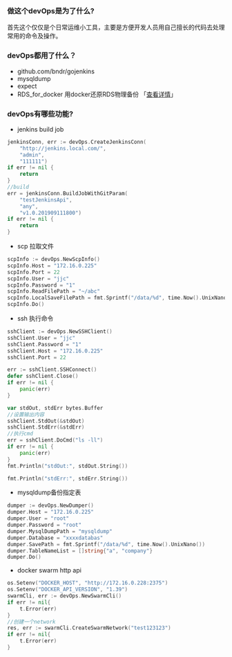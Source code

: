 ### 做这个devOps是为了什么?
首先这个仅仅是个日常运维小工具，主要是方便开发人员用自己擅长的代码去处理常用的命令及操作。

### devOps都用了什么？
* github.com/bndr/gojenkins
* mysqldump
* expect
* RDS_for_docker 用docker还原RDS物理备份 「[查看详情](https://github.com/lvxin0315/devOps/blob/master/RDS_for_docker/README.md "查看详情")」


### devOps有哪些功能?
* jenkins build job
```go
jenkinsConn, err := devOps.CreateJenkinsConn(
    "http://jenkins.local.com/",
    "admin",
    "111111")
if err != nil {
    return
}
//build
err = jenkinsConn.BuildJobWithGitParam(
    "testJenkinsApi",
    "any",
    "v1.0.201909111800")
if err != nil {
    return
}
```

* scp 拉取文件
```go
scpInfo := devOps.NewScpInfo()
scpInfo.Host = "172.16.0.225"
scpInfo.Port = 22
scpInfo.User = "jjc"
scpInfo.Password = "1"
scpInfo.ReadFilePath = "~/abc"
scpInfo.LocalSaveFilePath = fmt.Sprintf("/data/%d", time.Now().UnixNano())
scpInfo.Do()
```

* ssh 执行命令
```go
sshClient := devOps.NewSSHClient()
sshClient.User = "jjc"
sshClient.Password = "1"
sshClient.Host = "172.16.0.225"
sshClient.Port = 22

err := sshClient.SSHConnect()
defer sshClient.Close()
if err != nil {
    panic(err)
}

var stdOut, stdErr bytes.Buffer
//设置输出内容
sshClient.StdOut(&stdOut)
sshClient.StdErr(&stdErr)
//执行cmd
err = sshClient.DoCmd("ls -ll")
if err != nil {
    panic(err)
}
fmt.Println("stdOut:", stdOut.String())

fmt.Println("stdErr:", stdErr.String())

```

* mysqldump备份指定表
```go
dumper := devOps.NewDumper()
dumper.Host = "172.16.0.225"
dumper.User = "root"
dumper.Password = "root"
dumper.MysqlDumpPath = "mysqldump"
dumper.Database = "xxxxdatabas"
dumper.SavePath = fmt.Sprintf("/data/%d", time.Now().UnixNano())
dumper.TableNameList = []string{"a", "company"}
dumper.Do()
```

* docker swarm http api
```go
os.Setenv("DOCKER_HOST", "http://172.16.0.228:2375")
os.Setenv("DOCKER_API_VERSION", "1.39")
swarmCli, err := devOps.NewSwarmCli()
if err != nil{
    t.Error(err)
}
//创建一个network
res, err := swarmCli.CreateSwarmNetwork("test123123")
if err != nil{
    t.Error(err)
}
```